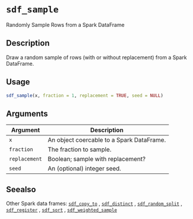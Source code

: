 # `sdf_sample`

Randomly Sample Rows from a Spark DataFrame


## Description

Draw a random sample of rows (with or without replacement)
 from a Spark DataFrame.


## Usage

```r
sdf_sample(x, fraction = 1, replacement = TRUE, seed = NULL)
```


## Arguments

Argument      |Description
------------- |----------------
`x`     |     An object coercable to a Spark DataFrame.
`fraction`     |     The fraction to sample.
`replacement`     |     Boolean; sample with replacement?
`seed`     |     An (optional) integer seed.


## Seealso

Other Spark data frames:
 [`sdf_copy_to`](#sdfcopyto) ,
 [`sdf_distinct`](#sdfdistinct) ,
 [`sdf_random_split`](#sdfrandomsplit) ,
 [`sdf_register`](#sdfregister) ,
 [`sdf_sort`](#sdfsort) ,
 [`sdf_weighted_sample`](#sdfweightedsample)


